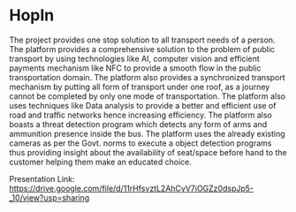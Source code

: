 # HopIn

The project provides one stop solution to all transport needs of a person. The platform provides a comprehensive solution to the problem of public transport by using technologies like AI, computer vision and efficient payments mechanism like NFC to provide a smooth flow in the public transportation domain. The platform also provides a synchronized transport mechanism by putting all form of transport under one roof, as a journey cannot  be completed by only one mode of transportation. The platform also uses techniques like Data analysis to provide a better and efficient use of road and traffic networks hence increasing efficiency.
The platform also boasts a threat detection program which detects any form of arms and ammunition presence inside the bus. The platform uses the already existing cameras as per the Govt. norms to execute a object detection programs thus providing insight about the availability  of seat/space before hand to the customer helping them make an educated choice.

Presentation Link:
  https://drive.google.com/file/d/11rHfsvztL2AhCyV7iOGZz0dspJp5-_10/view?usp=sharing
  
